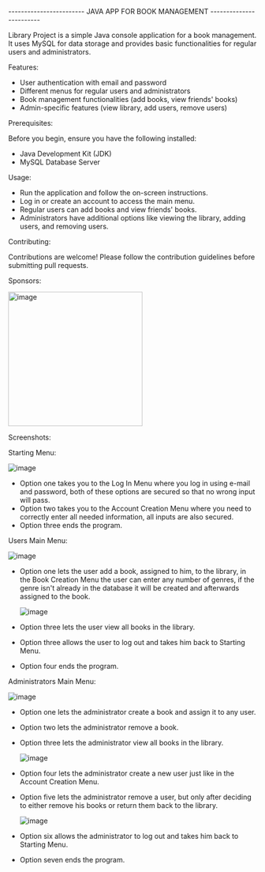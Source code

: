 ------------------------ JAVA APP FOR BOOK MANAGEMENT ------------------------

Library Project is a simple Java console application for a book management. It uses MySQL for data storage and provides basic functionalities for regular users and administrators.

Features:

- User authentication with email and password
- Different menus for regular users and administrators
- Book management functionalities (add books, view friends' books)
- Admin-specific features (view library, add users, remove users)

Prerequisites:

Before you begin, ensure you have the following installed:

- Java Development Kit (JDK)
- MySQL Database Server

Usage:

- Run the application and follow the on-screen instructions.
- Log in or create an account to access the main menu.
- Regular users can add books and view friends' books.
- Administrators have additional options like viewing the library, adding users, and removing users.

Contributing:

Contributions are welcome! Please follow the contribution guidelines before submitting pull requests.

Sponsors:

<img width="272" alt="image" src="https://github.com/richter53/LibraryProject/assets/82294079/77a29f4e-9d53-4084-a43c-891d2c4c17b0">



Screenshots:

Starting Menu:

![image](https://github.com/richter53/LibraryProject/assets/152645216/a2483a6b-4683-4ba7-9757-7621c7cc03fe)


- Option one takes you to the Log In Menu where you log in using e-mail and password, both of these options are secured so that no wrong input will pass.
- Option two takes you to the Account Creation Menu where you need to correctly enter all needed information, all inputs are also secured.
- Option three ends the program.

Users Main Menu:

![image](https://github.com/richter53/LibraryProject/assets/152645216/1c1c6d6d-4413-4d1e-afca-aafeee16c326)

- Option one lets the user add a book, assigned to him, to the library, in the Book Creation Menu the user can enter any number of genres, if the genre isn't already in the database it will be created and afterwards assigned to the book.

  ![image](https://github.com/richter53/LibraryProject/assets/152645216/c6d26f41-1aa7-4816-a24d-52e7c7db2646)

- Option three lets the user view all books in the library.
- Option three allows the user to log out and takes him back to Starting Menu.
- Option four ends the program.
  
Administrators Main Menu:

![image](https://github.com/richter53/LibraryProject/assets/152645216/f6ea5050-8087-4754-9b43-40cd1858381b)

- Option one lets the administrator create a book and assign it to any user.
- Option two lets the administrator remove a book.
- Option three lets the administrator view all books in the library.

    ![image](https://github.com/richter53/LibraryProject/assets/152645216/076e46b4-6535-473d-b92f-0b25f0cd7dd6)

- Option four lets the administrator create a new user just like in the Account Creation Menu.
- Option five lets the administrator remove a user, but only after deciding to either remove his books or return them back to the library.

  ![image](https://github.com/richter53/LibraryProject/assets/152645216/d1bb0d42-64bd-401e-9796-007579fd1a41)

- Option six allows the administrator to log out and takes him back to Starting Menu.
- Option seven ends the program.
